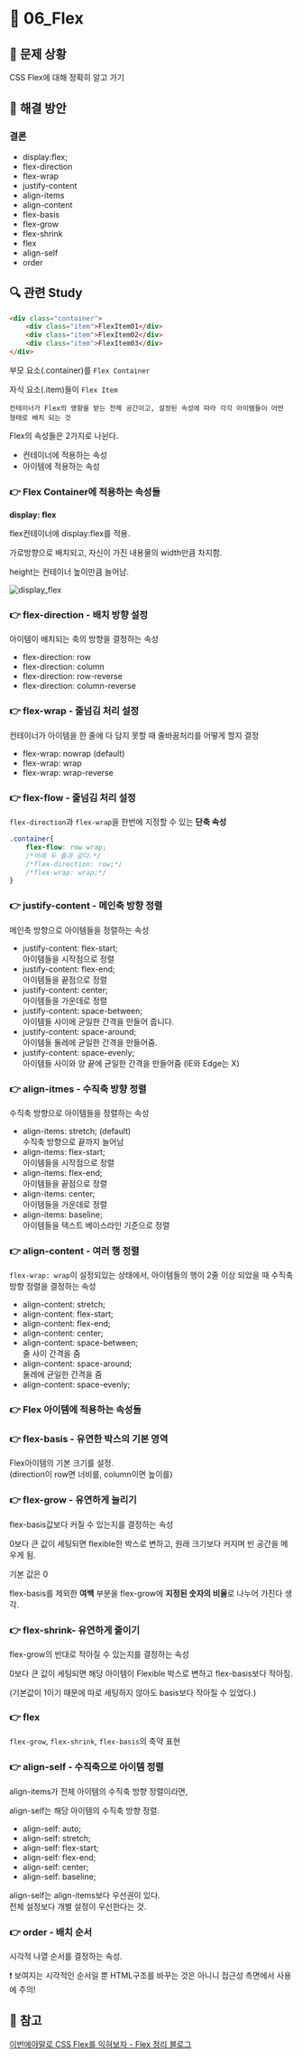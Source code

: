 # 🐳 06_Flex

## 🤔 문제 상황

CSS Flex에 대해 정확히 알고 가기

## 🚩 해결 방안

### 결론

- display:flex;
- flex-direction
- flex-wrap 
- justify-content
- align-items
- align-content
- flex-basis
- flex-grow
- flex-shrink
- flex
- align-self
- order



## 🔍 관련 Study

```html
<div class="container">
	<div class="item">FlexItem01</div>
	<div class="item">FlexItem02</div>
	<div class="item">FlexItem03</div>
</div>
```

부모 요소(.container)를 `Flex Container`

자식 요소(.item)들이 `Flex Item`

`컨테이너가 Flex의 영향을 받는 전체 공간이고, 설정된 속성에 따라 각각 아이템들이 어떤 형태로 배치 되는 것`



Flex의 속성들은 2가지로 나뉜다.

* 컨테이너에 적용하는 속성
* 아이템에 적용하는 속성

### 👉 Flex Container에 적용하는 속성들

**display: flex**

flex컨테이너에 display:flex를 적용.

가로방향으로 배치되고, 자신이 가진 내용물의 width만큼 차지함.

height는 컨테이너 높이만큼 늘어남.

![display_flex](./readme_images/06_display_flex.jpg)



### 👉 flex-direction - 배치 방향 설정 

아이템이 배치되는 축의 방향을 결정하는 속성

* flex-direction: row
* flex-direction: column
* flex-direction: row-reverse
* flex-direction: column-reverse



### 👉 flex-wrap - 줄넘김 처리 설정

컨테이너가 아이템을 한 줄에 다 담지 못할 때 줄바꿈처리를 어떻게 할지 결정

* flex-wrap: nowrap (default)
* flex-wrap: wrap
* flex-wrap: wrap-reverse



### 👉 flex-flow - 줄넘김 처리 설정

`flex-direction`과 `flex-wrap`을 한번에 지정할 수 있는 **단축 속성**

```css
.container{
    flex-flow: row wrap;
    /*아래 두 줄과 같다.*/
    /*flex-direction: row;*/
    /*flex-wrap: wrap;*/
}
```



### 👉 justify-content - 메인축 방향 정렬

메인축 방향으로 아이템들을 정렬하는 속성

* justify-content: flex-start;<br/>아이템들을 시작점으로 정렬
* justify-content: flex-end;<br/>아이템들을 끝점으로 정렬
* justify-content: center;<br/>아이템들을 가운데로 정렬
* justify-content: space-between;<br/>아이템들 사이에 균일한 간격을 만들어 줍니다.
* justify-content: space-around;<br/>아이템들 둘레에 균일한 간격을 만들어줌.
* justify-content: space-evenly;<br/>아이템들 사이와 양 끝에 균일한 간격을 만들어줌 (IE와 Edge는 X)



### 👉 align-itmes - 수직축 방향 정렬

수직축 방향으로 아이템들을 정렬하는 속성

* align-items: stretch; (default) <br/>수직축 방향으로 끝까지 늘어남
* align-items: flex-start; <br/>아이템들을 시작점으로 정렬
* align-items: flex-end;<br/>아이템들을 끝점으로 정렬
* align-items: center;<br/>아이템들을 가운데로 정렬
* align-items: baseline;<br/>아이템들을 텍스트 베이스라인 기준으로 정렬



### 👉 align-content - 여러 행  정렬

`flex-wrap: wrap`이 설정되있는 상태에서, 아이템들의 행이 2줄 이상 되었을 때 수직축 방향 정렬을 결정하는 속성

* align-content: stretch;<br/>
* align-content: flex-start;<br/>
* align-content: flex-end;<br/>
* align-content: center;<br/>
* align-content: space-between;<br/>줄 사이 간격을 줌
* align-content: space-around;<br/>둘레에 균일한 간격을 줌
* align-content: space-evenly;<br/>



### 👉 Flex 아이템에 적용하는 속성들

### 👉 flex-basis - 유연한 박스의 기본 영역

Flex아이템의 기본 크기를 설정.<br/>(direction이 row면 너비를, column이면 높이를)



### 👉 flex-grow - 유연하게 늘리기

flex-basis값보다 커질 수 있는지를 결정하는 속성

0보다 큰 값이 세팅되면 flexible한 박스로 변하고, 원래 크기보다 커지며 빈 공간을 메우게 됨.

기본 값은 0

flex-basis를 제외한 **여백** 부분을 flex-grow에 **지정된 숫자의 비율**로 나누어 가진다 생각.



### 👉 flex-shrink- 유연하게  줄이기

flex-grow의 반대로 작아질 수 있는지를 결정하는 속성

0보다 큰 값이 세팅되면 해당 아이템이 Flexible 박스로 변하고 flex-basis보다 작아짐.

(기본값이 1이기 때문에 따로 세팅하지 않아도 basis보다 작아질 수 있었다.)



### 👉 flex

`flex-grow`, `flex-shrink`, `flex-basis`의 축약 표현



### 👉 align-self - 수직축으로 아이템 정렬

align-items가 전체 아이템의 수직축 방향 정렬이라면, 

align-self는 해당 아이템의 수직축 방향 정렬.

* align-self: auto;
* align-self: stretch;
* align-self: flex-start;
* align-self: flex-end;
* align-self: center;
* align-self: baseline;

align-self는 align-items보다 우선권이 있다.<br/>전체 설정보다 개별 설정이 우선한다는 것.



### 👉 order - 배치 순서

시각적 나열 순서를 결정하는 속성.

❗ 보여지는 시각적인 순서일 뿐 HTML구조를 바꾸는 것은 아니니 접근성 측면에서 사용에 주의!



## 📘 참고

[이번에야말로 CSS Flex를 익혀보자 - Flex 정리 블로그](https://studiomeal.com/archives/197)